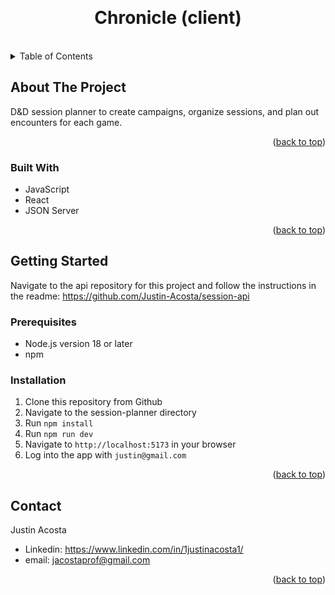 <a id="readme-top"></a>
<br />
<div align="center">

<h1 align="center">Chronicle (client)</h1>
<br/>
</div>

<!-- TABLE OF CONTENTS -->
<details>
  <summary>Table of Contents</summary>
  <ol>
    <li>
      <a href="#about-the-project">About The Project</a>
      <ul>
        <li><a href="#built-with">Built With</a></li>
      </ul>
    </li>
    <li>
      <a href="#getting-started">Getting Started</a>
      <ul>
        <li><a href="#prerequisites">Prerequisites</a></li>
        <li><a href="#installation">Installation</a></li>
      </ul>
    </li>
    <li><a href="#contact">Contact</a></li>
  </ol>
</details>

<!-- ABOUT THE PROJECT -->
## About The Project
D&D session planner to create campaigns, organize sessions, and plan out encounters for each game. 
<p align="right">(<a href="#readme-top">back to top</a>)</p>

### Built With
- JavaScript
- React
- JSON Server
<p align="right">(<a href="#readme-top">back to top</a>)</p>

<!-- GETTING STARTED -->
## Getting Started
Navigate to the api repository for this project and follow the instructions in the readme: https://github.com/Justin-Acosta/session-api

### Prerequisites
- Node.js version 18 or later
- npm

### Installation
1. Clone this repository from Github
2. Navigate to the session-planner directory
3. Run ```npm install```
4. Run ```npm run dev```
5. Navigate to ```http://localhost:5173``` in your browser
6. Log into the app with ```justin@gmail.com```

<p align="right">(<a href="#readme-top">back to top</a>)</p>

<!-- CONTACT -->
## Contact
Justin Acosta 
- Linkedin: https://www.linkedin.com/in/1justinacosta1/
- email: jacostaprof@gmail.com

<p align="right">(<a href="#readme-top">back to top</a>)</p>

